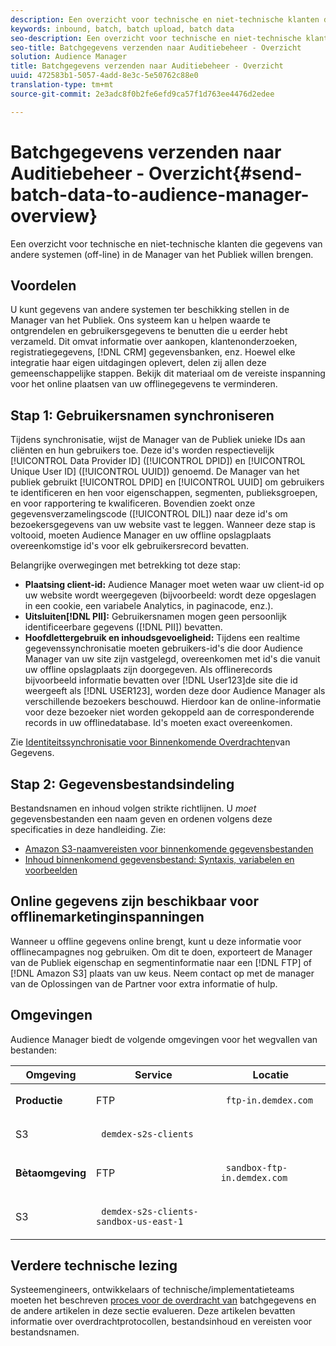 ```yaml
---
description: Een overzicht voor technische en niet-technische klanten die gegevens van andere systemen (off-line) in de Manager van het Publiek willen brengen.
keywords: inbound, batch, batch upload, batch data
seo-description: Een overzicht voor technische en niet-technische klanten die gegevens van andere systemen (off-line) in de Manager van het Publiek willen brengen. Gebruik hiertoe de optie voor batchupload in Audience Manager.
seo-title: Batchgegevens verzenden naar Auditiebeheer - Overzicht
solution: Audience Manager
title: Batchgegevens verzenden naar Auditiebeheer - Overzicht
uuid: 472583b1-5057-4add-8e3c-5e50762c88e0
translation-type: tm+mt
source-git-commit: 2e3adc8f0b2fe6efd9ca57f1d763ee4476d2edee

---
```



# Batchgegevens verzenden naar Auditiebeheer - Overzicht{#send-batch-data-to-audience-manager-overview}

Een overzicht voor technische en niet-technische klanten die gegevens van andere systemen (off-line) in de Manager van het Publiek willen brengen.

## Voordelen

<!-- c_offline_to_online.xml -->

U kunt gegevens van andere systemen ter beschikking stellen in de Manager van het Publiek. Ons systeem kan u helpen waarde te ontgrendelen en gebruikersgegevens te benutten die u eerder hebt verzameld. Dit omvat informatie over aankopen, klantenonderzoeken, registratiegegevens, [!DNL CRM] gegevensbanken, enz. Hoewel elke integratie haar eigen uitdagingen oplevert, delen zij allen deze gemeenschappelijke stappen. Bekijk dit materiaal om de vereiste inspanning voor het online plaatsen van uw offlinegegevens te verminderen.

## Stap 1: Gebruikersnamen synchroniseren

Tijdens synchronisatie, wijst de Manager van de Publiek unieke IDs aan cliënten en hun gebruikers toe. Deze id&#39;s worden respectievelijk [!UICONTROL Data Provider ID] ([!UICONTROL DPID]) en [!UICONTROL Unique User ID] ([!UICONTROL UUID]) genoemd. De Manager van het publiek gebruikt [!UICONTROL DPID] en [!UICONTROL UUID] om gebruikers te identificeren en hen voor eigenschappen, segmenten, publieksgroepen, en voor rapportering te kwalificeren. Bovendien zoekt onze gegevensverzamelingscode ([!UICONTROL DIL]) naar deze id&#39;s om bezoekersgegevens van uw website vast te leggen. Wanneer deze stap is voltooid, moeten Audience Manager en uw offline opslagplaats overeenkomstige id&#39;s voor elk gebruikersrecord bevatten.

Belangrijke overwegingen met betrekking tot deze stap:

* **Plaatsing client-id:** Audience Manager moet weten waar uw client-id op uw website wordt weergegeven (bijvoorbeeld: wordt deze opgeslagen in een cookie, een variabele Analytics, in paginacode, enz.).
* **Uitsluiten[!DNL PII]:** Gebruikersnamen mogen geen persoonlijk identificeerbare gegevens ([!DNL PII]) bevatten.
* **Hoofdlettergebruik en inhoudsgevoeligheid:** Tijdens een realtime gegevenssynchronisatie moeten gebruikers-id&#39;s die door Audience Manager van uw site zijn vastgelegd, overeenkomen met id&#39;s die vanuit uw offline opslagplaats zijn doorgegeven. Als offlinerecords bijvoorbeeld informatie bevatten over [!DNL User123]de site die id weergeeft als [!DNL USER123], worden deze door Audience Manager als verschillende bezoekers beschouwd. Hierdoor kan de online-informatie voor deze bezoeker niet worden gekoppeld aan de corresponderende records in uw offlinedatabase. Id&#39;s moeten exact overeenkomen.

Zie [Identiteitssynchronisatie voor Binnenkomende Overdrachten](../../../integration/sending-audience-data/batch-data-transfer-explained/id-sync-http.md)van Gegevens.

<!-- 

<p> <b>Step 2: Create a Translation File</b> </p> 
<p>A translation file classifies data according to uniform and logical hierarchy. It is a taxonomy that helps you organize information from general categories (e.g., geography) to more precise classifications (e.g., <i>geography > United States > New York</i>). Also, it labels data with to easy to understand names such as "gender=male" or "color=green" instead of with your internal SKUs, abbreviations, or other names. The file lets Audience Manager display this information in a readable, logical manner. You and your data partners must create and share the translation file with Audience Manager before any real-time or server-to-server data transfers can begin. You can update this file on a schedule relevant to your business needs. </p> 
<p>Important considerations about this step: </p> 
<ul id="ul_6A05AECB0BD649B1BF1B34058E9008E2"> 
 <li id="li_39817ED898F14156A77FCAC066FE0968"> <b>Create a comprehensive list:</b> The translation file must include all the possible values that can be passed in on a particular key. For example, if you have category key called "color" and it accepts the values "red," "green," and "blue," the translation file must contain <i>all</i> those elements. </li> 
 <li id="li_19CAD7683BCF45278E2991C1EDBC9903"> <b>Case and content sensitivity:</b> The key-values in the file must match the values actually passed in to Audience Manager from your website. </li> 
</ul> 
<p>See DATA TRANSLATION FILE. </p>

 -->

## Stap 2: Gegevensbestandsindeling

Bestandsnamen en inhoud volgen strikte richtlijnen. U *moet* gegevensbestanden een naam geven en ordenen volgens deze specificaties in deze handleiding. Zie:

* [Amazon S3-naamvereisten voor binnenkomende gegevensbestanden](../../../integration/sending-audience-data/batch-data-transfer-explained/inbound-s3-filenames.md)
* [Inhoud binnenkomend gegevensbestand: Syntaxis, variabelen en voorbeelden](../../../integration/sending-audience-data/batch-data-transfer-explained/inbound-file-contents.md)

## Online gegevens zijn beschikbaar voor offlinemarketinginspanningen

Wanneer u offline gegevens online brengt, kunt u deze informatie voor offlinecampagnes nog gebruiken. Om dit te doen, exporteert de Manager van de Publiek eigenschap en segmentinformatie naar een [!DNL FTP] of [!DNL Amazon S3] plaats van uw keus. Neem contact op met de manager van de Oplossingen van de Partner voor extra informatie of hulp.

## Omgevingen

Audience Manager biedt de volgende omgevingen voor het wegvallen van bestanden:

<table id="table_A61AA64578944B23B5A7355F2A76E882"> 
 <thead> 
  <tr> 
   <th colname="col1" class="entry"> Omgeving </th> 
   <th colname="col02" class="entry"> Service </th> 
   <th colname="col2" class="entry"> Locatie </th> 
  </tr> 
 </thead>
 <tbody> 
  <tr> 
   <td colname="col1" morerows="1"> <b>Productie</b> </td> 
   <td colname="col02"> FTP </td> 
   <td colname="col2"> <p> <code> ftp-in.demdex.com</code> </p> </td> 
  </tr> 
  <tr> 
   <td colname="col02"> S3 </td> 
   <td colname="col2"> <p> <code> demdex-s2s-clients</code> </p> </td> 
  </tr> 
  <tr> 
   <td colname="col1" morerows="1"> <b>Bètaomgeving</b> </td> 
   <td colname="col02"> FTP </td> 
   <td colname="col2"> <p><code> sandbox-ftp-in.demdex.com</code> </p> </td> 
  </tr> 
  <tr> 
   <td colname="col02"> S3 </td> 
   <td colname="col2"> <p> <code> demdex-s2s-clients-sandbox-us-east-1</code> </p> </td> 
  </tr> 
 </tbody> 
</table>

## Verdere technische lezing

Systeemengineers, ontwikkelaars of technische/implementatieteams moeten het beschreven [proces voor de overdracht van](../../../integration/sending-audience-data/batch-data-transfer-explained/batch-data-transfer-explained.md) batchgegevens en de andere artikelen in deze sectie evalueren. Deze artikelen bevatten informatie over overdrachtprotocollen, bestandsinhoud en vereisten voor bestandsnamen.